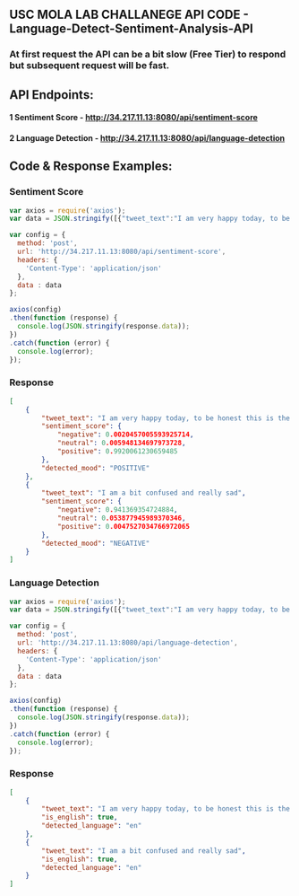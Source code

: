 ## USC MOLA LAB CHALLANEGE API CODE - Language-Detect-Sentiment-Analysis-API
### At first request the API can be a bit slow (Free Tier) to respond but subsequent request will be fast.

## API Endpoints: 
#### 1 Sentiment Score - http://34.217.11.13:8080/api/sentiment-score
#### 2 Language Detection - http://34.217.11.13:8080/api/language-detection

## Code & Response Examples:

### **Sentiment Score**

```javascript
var axios = require('axios');
var data = JSON.stringify([{"tweet_text":"I am very happy today, to be honest this is the best day of my life"},{"tweet_text":"I am a bit confused and really sad"}]);

var config = {
  method: 'post',
  url: 'http://34.217.11.13:8080/api/sentiment-score',
  headers: { 
    'Content-Type': 'application/json'
  },
  data : data
};

axios(config)
.then(function (response) {
  console.log(JSON.stringify(response.data));
})
.catch(function (error) {
  console.log(error);
});

```
### Response
```json
[
    {
        "tweet_text": "I am very happy today, to be honest this is the best day of my life",
        "sentiment_score": {
            "negative": 0.0020457005593925714,
            "neutral": 0.005948134697973728,
            "positive": 0.9920061230659485
        },
        "detected_mood": "POSITIVE"
    },
    {
        "tweet_text": "I am a bit confused and really sad",
        "sentiment_score": {
            "negative": 0.941369354724884,
            "neutral": 0.053877945989370346,
            "positive": 0.0047527034766972065
        },
        "detected_mood": "NEGATIVE"
    }
]
```

### **Language Detection**
```javascript
var axios = require('axios');
var data = JSON.stringify([{"tweet_text":"I am very happy today, to be honest this is the best day of my life"},{"tweet_text":"I am a bit confused and really sad"}]);

var config = {
  method: 'post',
  url: 'http://34.217.11.13:8080/api/language-detection',
  headers: { 
    'Content-Type': 'application/json'
  },
  data : data
};

axios(config)
.then(function (response) {
  console.log(JSON.stringify(response.data));
})
.catch(function (error) {
  console.log(error);
});

```
### Response
```json
[
    {
        "tweet_text": "I am very happy today, to be honest this is the best day of my life",
        "is_english": true,
        "detected_language": "en"
    },
    {
        "tweet_text": "I am a bit confused and really sad",
        "is_english": true,
        "detected_language": "en"
    }
]
```
